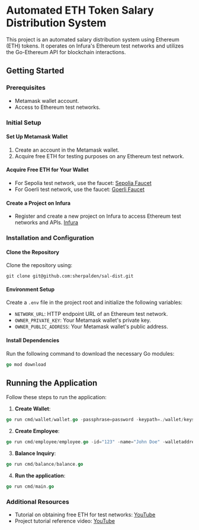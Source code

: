 # Automated ETH Token Salary Distribution System

This project is an automated salary distribution system using Ethereum (ETH) tokens. It operates on Infura's Ethereum test networks and utilizes the Go-Ethereum API for blockchain interactions.

## Getting Started

### Prerequisites
- Metamask wallet account.
- Access to Ethereum test networks.

### Initial Setup

#### Set Up Metamask Wallet
1. Create an account in the Metamask wallet.
2. Acquire free ETH for testing purposes on any Ethereum test network.

#### Acquire Free ETH for Your Wallet
- For Sepolia test network, use the faucet: [Sepolia Faucet](https://sepolia-faucet.pk910.de/)
- For Goerli test network, use the faucet: [Goerli Faucet](https://goerli-faucet.pk910.de/)

#### Create a Project on Infura
- Register and create a new project on Infura to access Ethereum test networks and APIs. [Infura](https://infura.io/)

### Installation and Configuration

#### Clone the Repository
Clone the repository using:
```
git clone git@github.com:sherpalden/sal-dist.git
```


#### Environment Setup
Create a `.env` file in the project root and initialize the following variables:
- `NETWORK_URL`: HTTP endpoint URL of an Ethereum test network.
- `OWNER_PRIVATE_KEY`: Your Metamask wallet's private key.
- `OWNER_PUBLIC_ADDRESS`: Your Metamask wallet's public address.

#### Install Dependencies
Run the following command to download the necessary Go modules:
```Go
go mod download
```


## Running the Application

Follow these steps to run the application:

1. **Create Wallet**:
```Go
go run cmd/wallet/wallet.go -passphrase=password -keypath=./wallet/keystores/employees
```


2. **Create Employee**:
```Go
go run cmd/employee/employee.go -id="123" -name="John Doe" -walletaddress="f8fe52bf219d1ec036e7d1c7f29691775b8f7eb9" -salary="50000"
```

3. **Balance Inquiry**:
```Go
go run cmd/balance/balance.go
```

4. **Run the application**:
```Go
go run cmd/main.go
```


### Additional Resources

- Tutorial on obtaining free ETH for test networks: [YouTube](https://youtu.be/Ni3XocoNaDI)
- Project tutorial reference video: [YouTube](https://youtu.be/EB0KkSkG5XU?list=PLay9kDOVd_x7hbhssw4pTKZHzzc6OG0e_)
